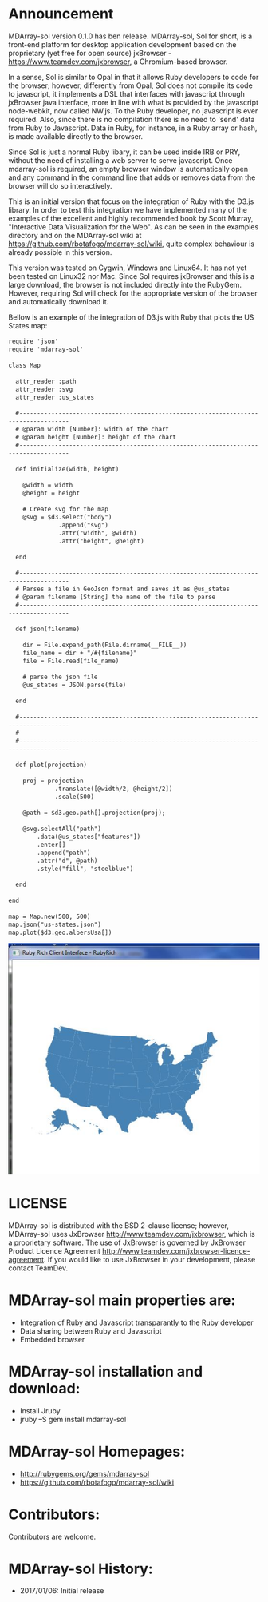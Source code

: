 Announcement
============

MDArray-sol version 0.1.0 has ben release.  MDArray-sol, Sol for short, is a front-end
platform for desktop application development based on the proprietary (yet free for
open source) jxBrowser - https://www.teamdev.com/jxbrowser, a Chromium-based browser.

In a sense, Sol is similar to Opal in that it allows Ruby developers to code for the
browser; however, differently from Opal, Sol does not compile its code to javascript,
it implements a DSL that interfaces with javascript through jxBrowser java interface,
more in line with what is provided by the javascript node-webkit, now called NW.js.
To the Ruby developer, no javascript is ever required.  Also, since there is no
compilation there is no need to 'send' data from Ruby to Javascript.  Data in Ruby,
for instance, in a Ruby array or hash, is made available directly to the browser.

Since Sol is just a normal Ruby libary, it can be used inside IRB or PRY, without
the need of installing a web server to serve javascript.  Once mdarray-sol is
required, an empty browser window is automatically open and any command in the
command line that adds or removes data from the browser will do so interactively.

This is an initial version that focus on the integration of Ruby with the D3.js library.
In order to test this integration we have implemented many of the examples of the
excellent and highly recommended book by Scott Murray, "Interactive Data Visualization
for the Web".  As can be seen in the examples directory and on the MDArray-sol wiki at
https://github.com/rbotafogo/mdarray-sol/wiki, quite complex behaviour is already
possible in this version.

This version was tested on Cygwin, Windows and Linux64.  It has not yet been tested on
Linux32 nor Mac.  Since Sol requires jxBrowser and this is a large download, the
browser is not included directly into the RubyGem.  However, requiring Sol will check for
the appropriate version of the browser and automatically download it.  

Bellow is an example of the integration of D3.js with Ruby that plots the US States map:
    

    require 'json'
    require 'mdarray-sol'

    class Map

      attr_reader :path
      attr_reader :svg
      attr_reader :us_states
    
      #------------------------------------------------------------------------------------
      # @param width [Number]: width of the chart
      # @param height [Number]: height of the chart
      #------------------------------------------------------------------------------------

      def initialize(width, height)
      
        @width = width
        @height = height

        # Create svg for the map
        @svg = $d3.select("body")
                  .append("svg")
                  .attr("width", @width)
                  .attr("height", @height)
    
      end
  
      #------------------------------------------------------------------------------------
      # Parses a file in GeoJson format and saves it as @us_states
      # @param filename [String] the name of the file to parse
      #------------------------------------------------------------------------------------

      def json(filename)
        
        dir = File.expand_path(File.dirname(__FILE__))
        file_name = dir + "/#{filename}"
        file = File.read(file_name)
    
        # parse the json file
        @us_states = JSON.parse(file)

      end
  
      #------------------------------------------------------------------------------------
      #
      #------------------------------------------------------------------------------------

      def plot(projection)
    
        proj = projection
                 .translate([@width/2, @height/2])
                 .scale(500)
		 
        @path = $d3.geo.path[].projection(proj);    
        
        @svg.selectAll("path")
            .data(@us_states["features"])
            .enter[]
            .append("path")
            .attr("d", @path)
            .style("fill", "steelblue")
        
      end
      
    end

    map = Map.new(500, 500)
    map.json("us-states.json")
    map.plot($d3.geo.albersUsa[])


![US States Map](https://github.com/rbotafogo/mdarray-sol/blob/master/images/Map.JPG)


LICENSE
=======

MDArray-sol is distributed with the BSD 2-clause license; however, MDArray-sol uses JxBrowser
http://www.teamdev.com/jxbrowser, which is a proprietary software. The use of JxBrowser
is governed by JxBrowser Product Licence Agreement
http://www.teamdev.com/jxbrowser-licence-agreement. If you would like to use JxBrowser
in your development, please contact TeamDev.


MDArray-sol main properties are:
============================

  + Integration of Ruby and Javascript transparantly to the Ruby developer
  + Data sharing between Ruby and Javascript
  + Embedded browser

MDArray-sol installation and download:
==================================

  + Install Jruby
  + jruby –S gem install mdarray-sol

MDArray-sol Homepages:
==================

  + http://rubygems.org/gems/mdarray-sol
  + https://github.com/rbotafogo/mdarray-sol/wiki

Contributors:
=============
Contributors are welcome.


MDArray-sol History:
================

  + 2017/01/06: Initial release
